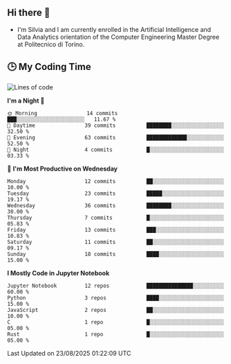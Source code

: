 ## Hi there 👋

- I'm Silvia and I am currently enrolled in the Artificial Intelligence and Data Analytics orientation of the Computer Engineering Master Degree at Politecnico di Torino.


<!-- <p align="center">
   <img style="height:170px;display:inline-block"  src="http://github-profile-summary-cards.vercel.app/api/cards/profile-details?username=silviapolizzi&theme=github_dark" />
   <img style="height:170px;display:inline-block"  src="http://github-profile-summary-cards.vercel.app/api/cards/most-commit-language?username=silviapolizzi&theme=github_dark&exclude=" /> 
</p> -->


## :clock3: My Coding Time 

<!--START_SECTION:waka-->
![Lines of code](https://img.shields.io/badge/From%20Hello%20World%20I%27ve%20Written-235.2%20thousand%20lines%20of%20code-blue)

**I'm a Night 🦉** 

```text
🌞 Morning                14 commits          ███░░░░░░░░░░░░░░░░░░░░░░   11.67 % 
🌆 Daytime                39 commits          ████████░░░░░░░░░░░░░░░░░   32.50 % 
🌃 Evening                63 commits          █████████████░░░░░░░░░░░░   52.50 % 
🌙 Night                  4 commits           █░░░░░░░░░░░░░░░░░░░░░░░░   03.33 % 
```
📅 **I'm Most Productive on Wednesday** 

```text
Monday                   12 commits          ██░░░░░░░░░░░░░░░░░░░░░░░   10.00 % 
Tuesday                  23 commits          █████░░░░░░░░░░░░░░░░░░░░   19.17 % 
Wednesday                36 commits          ████████░░░░░░░░░░░░░░░░░   30.00 % 
Thursday                 7 commits           █░░░░░░░░░░░░░░░░░░░░░░░░   05.83 % 
Friday                   13 commits          ███░░░░░░░░░░░░░░░░░░░░░░   10.83 % 
Saturday                 11 commits          ██░░░░░░░░░░░░░░░░░░░░░░░   09.17 % 
Sunday                   18 commits          ████░░░░░░░░░░░░░░░░░░░░░   15.00 % 
```


**I Mostly Code in Jupyter Notebook** 

```text
Jupyter Notebook         12 repos            ███████████████░░░░░░░░░░   60.00 % 
Python                   3 repos             ████░░░░░░░░░░░░░░░░░░░░░   15.00 % 
JavaScript               2 repos             ██░░░░░░░░░░░░░░░░░░░░░░░   10.00 % 
C                        1 repo              █░░░░░░░░░░░░░░░░░░░░░░░░   05.00 % 
Rust                     1 repo              █░░░░░░░░░░░░░░░░░░░░░░░░   05.00 % 
```




 Last Updated on 23/08/2025 01:22:09 UTC
<!--END_SECTION:waka-->
